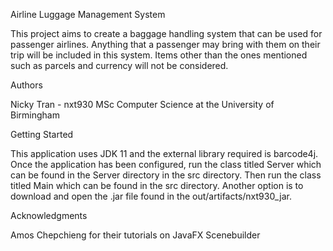 Airline Luggage Management System

This project aims to create a baggage handling system that can be used for passenger airlines.
Anything that a passenger may bring with them on their trip will be included in this system. 
Items other than the ones mentioned such as parcels and currency will not be considered.

Authors

Nicky Tran - nxt930
MSc Computer Science at the University of Birmingham

Getting Started

This application uses JDK 11 and the external library required is barcode4j.
Once the application has been configured, run the class titled Server which can be found in the Server directory in the src directory.
Then run the class titled Main which can be found in the src directory.
Another option is to download and open the .jar file found in the out/artifacts/nxt930_jar.

Acknowledgments

Amos Chepchieng for their tutorials on JavaFX Scenebuilder
